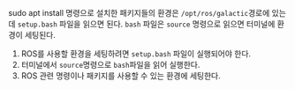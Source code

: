 sudo apt install 명령으로 설치한 패키지들의 환경은 `/opt/ros/galactic`경로에 있는데 `setup.bash` 파일을 읽으면 된다. `bash` 파일은 `source` 명령으로 읽으면 터미널에 환경이 세팅된다.

1. ROS를 사용할 환경을 세팅하려면 `setup.bash` 파일이 실행되어야 한다.
2. 터미널에서 `source`명령으로 `bash`파일을 읽어 실행한다.
3. ROS 관련 명령이나 패키지를 사용할 수 있는 환경에 세팅한다.


